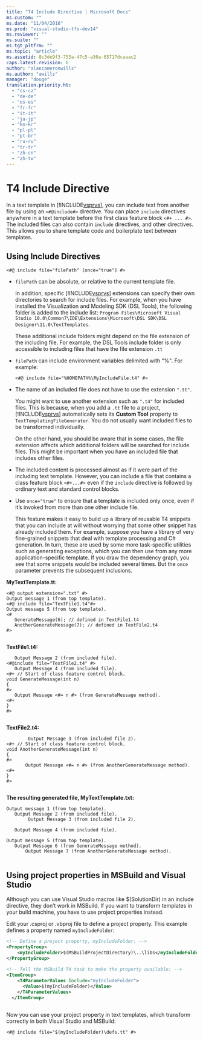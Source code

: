 ```yaml
---
title: "T4 Include Directive | Microsoft Docs"
ms.custom: ""
ms.date: "11/04/2016"
ms.prod: "visual-studio-tfs-dev14"
ms.reviewer: ""
ms.suite: ""
ms.tgt_pltfrm: ""
ms.topic: "article"
ms.assetid: 8c3de9f3-755a-47c5-a30a-65717dcaaac2
caps.latest.revision: 6
author: "alancameronwills"
ms.author: "awills"
manager: "douge"
translation.priority.ht: 
  - "cs-cz"
  - "de-de"
  - "es-es"
  - "fr-fr"
  - "it-it"
  - "ja-jp"
  - "ko-kr"
  - "pl-pl"
  - "pt-br"
  - "ru-ru"
  - "tr-tr"
  - "zh-cn"
  - "zh-tw"
---
```

# T4 Include Directive
In a text template in [!INCLUDE[vsprvs](../code-quality/includes/vsprvs_md.md)], you can include text from another file by using an `<#@include#>` directive. You can place `include` directives anywhere in a text template before the first class feature block `<#+ ... #>`. The included files can also contain `include` directives, and other directives. This allows you to share template code and boilerplate text between templates.  
  
## Using Include Directives  
  
```  
<#@ include file="filePath" [once="true"] #>  
```  
  
-   `filePath` can be absolute, or relative to the current template file.  
  
     In addition, specific [!INCLUDE[vsprvs](../code-quality/includes/vsprvs_md.md)] extensions can specify their own directories to search for include files. For example, when you have installed the Visualization and Modeling SDK (DSL Tools), the following folder is added to the include list: `Program Files\Microsoft Visual Studio 10.0\Common7\IDE\Extensions\Microsoft\DSL SDK\DSL Designer\11.0\TextTemplates`.  
  
     These additional include folders might depend on the file extension of the including file. For example, the DSL Tools include folder is only accessible to including files that have the file extension `.tt`  
  
-   `filePath` can include environment variables delimited with "%". For example:  
  
    ```  
    <#@ include file="%HOMEPATH%\MyIncludeFile.t4" #>  
    ```  
  
-   The name of an included file does not have to use the extension `".tt"`.  
  
     You might want to use another extension such as `".t4"` for included files. This is because, when you add a `.tt` file to a project, [!INCLUDE[vsprvs](../code-quality/includes/vsprvs_md.md)] automatically sets its **Custom Tool** property to `TextTemplatingFileGenerator`. You do not usually want included files to be transformed individually.  
  
     On the other hand, you should be aware that in some cases, the file extension affects which additional folders will be searched for include files. This might be important when you have an included file that includes other files.  
  
-   The included content is processed almost as if it were part of the including text template. However, you can include a file that contains a class feature block `<#+...#>` even if the `include` directive is followed by ordinary text and standard control blocks.  
  
-   Use `once="true"` to ensure that a template is included only once, even if it’s invoked from more than one other include file.  
  
     This feature makes it easy to build up a library of reusable T4 snippets that you can include at will without worrying that some other snippet has already included them.  For example, suppose you have a library of very fine-grained snippets that deal with template processing and C# generation.  In turn, these are used by some more task-specific utilities such as generating exceptions, which you can then use from any more application-specific template. If you draw the dependency graph, you see that some snippets would be included several times. But the `once` parameter prevents the subsequent inclusions.  
  
 **MyTextTemplate.tt:**  
  
```  
<#@ output extension=".txt" #>  
Output message 1 (from top template).  
<#@ include file="TextFile1.t4"#>  
Output message 5 (from top template).  
<#  
   GenerateMessage(6); // defined in TextFile1.t4  
   AnotherGenerateMessage(7); // defined in TextFile2.t4  
#>  
  
```  
  
 **TextFile1.t4:**  
  
```  
   Output Message 2 (from included file).  
<#@include file="TextFile2.t4" #>  
   Output Message 4 (from included file).  
<#+ // Start of class feature control block.  
void GenerateMessage(int n)  
{  
#>  
   Output Message <#= n #> (from GenerateMessage method).  
<#+  
}  
#>  
  
```  
  
 **TextFile2.t4:**  
  
```  
        Output Message 3 (from included file 2).  
<#+ // Start of class feature control block.  
void AnotherGenerateMessage(int n)  
{  
#>  
       Output Message <#= n #> (from AnotherGenerateMessage method).  
<#+  
}  
#>  
  
```  
  
 **The resulting generated file, MyTextTemplate.txt:**  
  
```  
Output message 1 (from top template).  
   Output Message 2 (from included file).  
        Output Message 3 (from included file 2).  
  
   Output Message 4 (from included file).  
  
Output message 5 (from top template).  
   Output Message 6 (from GenerateMessage method).  
       Output Message 7 (from AnotherGenerateMessage method).  
  
```  
  
##  <a name="msbuild"></a> Using project properties in MSBuild and Visual Studio  
 Although you can use Visual Studio macros like $(SolutionDir) in an include directive, they don’t work in MSBuild. If you want to transform templates in your build machine, you have to use project properties instead.  
  
 Edit your .csproj or .vbproj file to define a project property. This example defines a property named `myIncludeFolder`:  
  
```xml  
<!-- Define a project property, myIncludeFolder: -->  
<PropertyGroup>  
    <myIncludeFolder>$(MSBuildProjectDirectory)\..\libs</myIncludeFolder>  
</PropertyGroup>  
  
<!-- Tell the MSBuild T4 task to make the property available: -->  
<ItemGroup>  
    <T4ParameterValues Include="myIncludeFolder">  
      <Value>$(myIncludeFolder)</Value>  
    </T4ParameterValues>  
  </ItemGroup>  
  
```  
  
 Now you can use your project property in text templates, which transform correctly in both Visual Studio and MSBuild:  
  
```  
<#@ include file="$(myIncludeFolder)\defs.tt" #>  
```